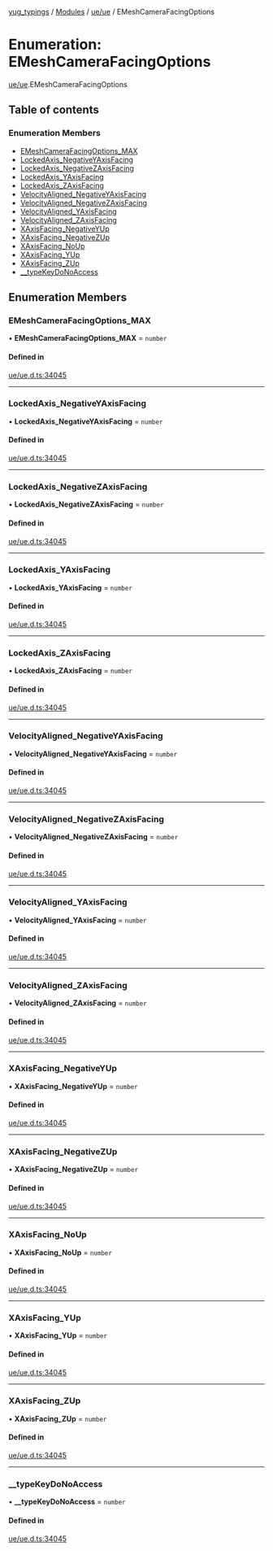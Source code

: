 [yug_typings](../README.md) / [Modules](../modules.md) / [ue/ue](../modules/ue_ue.md) / EMeshCameraFacingOptions

# Enumeration: EMeshCameraFacingOptions

[ue/ue](../modules/ue_ue.md).EMeshCameraFacingOptions

## Table of contents

### Enumeration Members

- [EMeshCameraFacingOptions\_MAX](ue_ue.EMeshCameraFacingOptions.md#emeshcamerafacingoptions_max)
- [LockedAxis\_NegativeYAxisFacing](ue_ue.EMeshCameraFacingOptions.md#lockedaxis_negativeyaxisfacing)
- [LockedAxis\_NegativeZAxisFacing](ue_ue.EMeshCameraFacingOptions.md#lockedaxis_negativezaxisfacing)
- [LockedAxis\_YAxisFacing](ue_ue.EMeshCameraFacingOptions.md#lockedaxis_yaxisfacing)
- [LockedAxis\_ZAxisFacing](ue_ue.EMeshCameraFacingOptions.md#lockedaxis_zaxisfacing)
- [VelocityAligned\_NegativeYAxisFacing](ue_ue.EMeshCameraFacingOptions.md#velocityaligned_negativeyaxisfacing)
- [VelocityAligned\_NegativeZAxisFacing](ue_ue.EMeshCameraFacingOptions.md#velocityaligned_negativezaxisfacing)
- [VelocityAligned\_YAxisFacing](ue_ue.EMeshCameraFacingOptions.md#velocityaligned_yaxisfacing)
- [VelocityAligned\_ZAxisFacing](ue_ue.EMeshCameraFacingOptions.md#velocityaligned_zaxisfacing)
- [XAxisFacing\_NegativeYUp](ue_ue.EMeshCameraFacingOptions.md#xaxisfacing_negativeyup)
- [XAxisFacing\_NegativeZUp](ue_ue.EMeshCameraFacingOptions.md#xaxisfacing_negativezup)
- [XAxisFacing\_NoUp](ue_ue.EMeshCameraFacingOptions.md#xaxisfacing_noup)
- [XAxisFacing\_YUp](ue_ue.EMeshCameraFacingOptions.md#xaxisfacing_yup)
- [XAxisFacing\_ZUp](ue_ue.EMeshCameraFacingOptions.md#xaxisfacing_zup)
- [\_\_typeKeyDoNoAccess](ue_ue.EMeshCameraFacingOptions.md#__typekeydonoaccess)

## Enumeration Members

### EMeshCameraFacingOptions\_MAX

• **EMeshCameraFacingOptions\_MAX** = `number`

#### Defined in

[ue/ue.d.ts:34045](https://github.com/YugMetaverse/yug_typings/blob/b7d9b19/ue/ue.d.ts#L34045)

___

### LockedAxis\_NegativeYAxisFacing

• **LockedAxis\_NegativeYAxisFacing** = `number`

#### Defined in

[ue/ue.d.ts:34045](https://github.com/YugMetaverse/yug_typings/blob/b7d9b19/ue/ue.d.ts#L34045)

___

### LockedAxis\_NegativeZAxisFacing

• **LockedAxis\_NegativeZAxisFacing** = `number`

#### Defined in

[ue/ue.d.ts:34045](https://github.com/YugMetaverse/yug_typings/blob/b7d9b19/ue/ue.d.ts#L34045)

___

### LockedAxis\_YAxisFacing

• **LockedAxis\_YAxisFacing** = `number`

#### Defined in

[ue/ue.d.ts:34045](https://github.com/YugMetaverse/yug_typings/blob/b7d9b19/ue/ue.d.ts#L34045)

___

### LockedAxis\_ZAxisFacing

• **LockedAxis\_ZAxisFacing** = `number`

#### Defined in

[ue/ue.d.ts:34045](https://github.com/YugMetaverse/yug_typings/blob/b7d9b19/ue/ue.d.ts#L34045)

___

### VelocityAligned\_NegativeYAxisFacing

• **VelocityAligned\_NegativeYAxisFacing** = `number`

#### Defined in

[ue/ue.d.ts:34045](https://github.com/YugMetaverse/yug_typings/blob/b7d9b19/ue/ue.d.ts#L34045)

___

### VelocityAligned\_NegativeZAxisFacing

• **VelocityAligned\_NegativeZAxisFacing** = `number`

#### Defined in

[ue/ue.d.ts:34045](https://github.com/YugMetaverse/yug_typings/blob/b7d9b19/ue/ue.d.ts#L34045)

___

### VelocityAligned\_YAxisFacing

• **VelocityAligned\_YAxisFacing** = `number`

#### Defined in

[ue/ue.d.ts:34045](https://github.com/YugMetaverse/yug_typings/blob/b7d9b19/ue/ue.d.ts#L34045)

___

### VelocityAligned\_ZAxisFacing

• **VelocityAligned\_ZAxisFacing** = `number`

#### Defined in

[ue/ue.d.ts:34045](https://github.com/YugMetaverse/yug_typings/blob/b7d9b19/ue/ue.d.ts#L34045)

___

### XAxisFacing\_NegativeYUp

• **XAxisFacing\_NegativeYUp** = `number`

#### Defined in

[ue/ue.d.ts:34045](https://github.com/YugMetaverse/yug_typings/blob/b7d9b19/ue/ue.d.ts#L34045)

___

### XAxisFacing\_NegativeZUp

• **XAxisFacing\_NegativeZUp** = `number`

#### Defined in

[ue/ue.d.ts:34045](https://github.com/YugMetaverse/yug_typings/blob/b7d9b19/ue/ue.d.ts#L34045)

___

### XAxisFacing\_NoUp

• **XAxisFacing\_NoUp** = `number`

#### Defined in

[ue/ue.d.ts:34045](https://github.com/YugMetaverse/yug_typings/blob/b7d9b19/ue/ue.d.ts#L34045)

___

### XAxisFacing\_YUp

• **XAxisFacing\_YUp** = `number`

#### Defined in

[ue/ue.d.ts:34045](https://github.com/YugMetaverse/yug_typings/blob/b7d9b19/ue/ue.d.ts#L34045)

___

### XAxisFacing\_ZUp

• **XAxisFacing\_ZUp** = `number`

#### Defined in

[ue/ue.d.ts:34045](https://github.com/YugMetaverse/yug_typings/blob/b7d9b19/ue/ue.d.ts#L34045)

___

### \_\_typeKeyDoNoAccess

• **\_\_typeKeyDoNoAccess** = `number`

#### Defined in

[ue/ue.d.ts:34045](https://github.com/YugMetaverse/yug_typings/blob/b7d9b19/ue/ue.d.ts#L34045)
